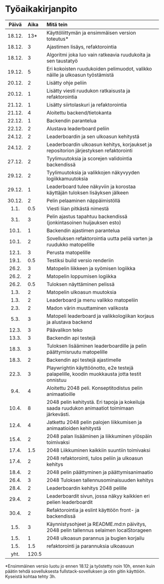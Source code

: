 # Työaikakirjanpito

| Päivä | Aika | Mitä tein  |
| :----:|:-----| :-----|
| 18.12.| 13*  | Käyttöliittymän ja ensimmäisen version toteutus* |
| 18.12.| 3    | Ajastimen lisäys, refaktorointia |
| 18.12.| 3    | Algoritmi joka luo vain ratkeavia ruudukoita ja sen taustatyö |
| 19.12.| 5    | Eri kokoisten ruudukoiden pelimuodot, valikko näille ja ulkoasun työstämistä |
| 20.12.| 2    | Lisätty ohje peliin |
| 20.12.| 1    | Lisätty viesti ruudukon ratkaisusta ja refaktorointia |
| 21.12.| 1    | Lisätty siirtolaskuri ja refaktorointia |
| 21.12.| 4    | Aloitettu backend/tietokanta |
| 22.12.| 1    | Backendin parantelua |
| 22.12.| 2    | Alustava leaderboard peliin |
| 24.12.| 2    | Leaderboardin ja sen ulkoasun kehitystä |
| 24.12.| 2    | Leaderboardin ulkoasun kehitys, korjaukset ja repositorion järjestyksen refaktorointi |
| 27.12.| 2    | Tyylimuutoksia ja scorejen validointia backendissä |
| 29.12.| 2    | Tyylimuutoksia ja valikkojen näkyvyyden logiikkamuutoksia |
| 29.12.| 1    | Leaderboard tulee näkyviin ja korostaa käyttäjän tuloksen lisäyksen jälkeen |
| 30.12.| 2    | Pelin pelaaminen näppäimistöllä |
| 1.1.| 0.5    | Viesti liian pitkästä nimestä |
| 3.1.| 3    | Pelin ajastus tapahtuu backendissä (jonkintasoinen huijauksen esto) |
| 10.1.| 1    | Backendin ajastimen parantelua |
| 10.1.| 2    | Sovelluksen refaktorointia uutta peliä varten ja ruudukko matopelille |
| 12.1.| 3    | Perusta matopelille |
| 19.1.| 0.5    | Testiksi build versio renderiin |
| 26.2.| 3    | Matopelin liikkeen ja syömisen logiikka |
| 26.2.| 2    | Matopelin loppumisen logiikka |
| 26.2.| 0.5    | Tuloksen näyttäminen pelissä |
| 1.3.| 2    | Matopelin ulkoasun muutoksia |
| 1.3.| 2    | Leaderboard ja menu valikko matopeliin |
| 2.3.| 2    | Madon värin muuttaminen valikosta |
| 5.3.| 3    | Matopeli leaderboard ja valikkologiikan korjaus ja alustava backend |
| 12.3.| 3    | Päävalikon teko |
| 13.3.| 3    | Backendin api testejä |
| 18.3.| 3    | Tuloksen lisääminen leaderboardille ja pelin päättymisruutu matopelille |
| 18.3.| 2    | Backendin api testejä ajastimelle |
| 22.3.| 3    | Playwrightin käyttöönotto, e2e testejä palapelille, koodin muokkausta jotta testit onnistuu |
| 9.4.| 4    | Aloitettu 2048 peli. Konseptitodistus pelin animaatioille |
| 10.4.| 8    | 2048 pelin kehitystä. Eri tapoja ja kokeiluja saada ruudukon animaatiot toimimaan järkevästi.  |
| 12.4.| 4    | Jatkettu 2048 pelin palojen liikkumisen ja animaatioiden kehitystä |
| 15.4.| 2    | 2048 palan lisääminen ja liikkuminen ylöspäin toimivaksi |
| 17.4.| 1.5    | 2048 Liikkuminen kaikkiin suuntiin toimivaksi |
| 17.4.| 2    | 2048 refaktorointi, tulos peliin ja ulkoasun kehitys |
| 18.4.| 2    | 2048 pelin päättyminen ja päättymisanimaatio |
| 26.4.| 3    | 2048 Tuloksen tallennusominaisuuden kehitys |
| 28.4.| 2    | Leaderboardin kehitys 2048 pelille |
| 29.4.| 2    | Leaderboardit sivun, jossa näkyy kaikkien eri pelien leaderboardit |
| 30.4.| 2    | Refaktorointia ja eslint käyttöön front- ja backendissä |
| 1.5.| 3    | Käynnistysohjeet ja README.md:n päivitys, 2048 pelin tallennus selaimen localStorageen |
| 1.5.| 1    | 2048 ulkoasun parannus ja bugien korjailu |
| 1.5.| 1.5    | refaktorointi ja parannuksia ulkoasuun |
| yht.  | 120.5   | | 

*Ensimmäinen versio luotu jo ennen 18.12 ja työstetty noin 10h, ennen kuin päätin tehdä sovelluksesta fullstack-sovelluksen ja otin gitin käyttöön. Kyseistä kohtaa tehty 3h.
